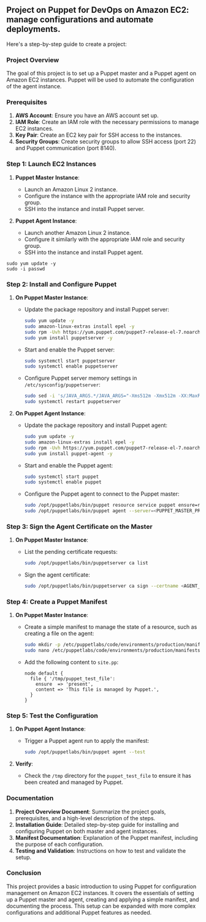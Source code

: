 ## Project on Puppet for DevOps on Amazon EC2: manage configurations and automate deployments.

Here's a step-by-step guide to create a project:

### Project Overview

The goal of this project is to set up a Puppet master and a Puppet agent on Amazon EC2 instances. Puppet will be used to automate the configuration of the agent instance.

### Prerequisites

1. **AWS Account**: Ensure you have an AWS account set up.
2. **IAM Role**: Create an IAM role with the necessary permissions to manage EC2 instances.
3. **Key Pair**: Create an EC2 key pair for SSH access to the instances.
4. **Security Groups**: Create security groups to allow SSH access (port 22) and Puppet communication (port 8140).

### Step 1: Launch EC2 Instances

1. **Puppet Master Instance**:
    - Launch an Amazon Linux 2 instance.
    - Configure the instance with the appropriate IAM role and security group.
    - SSH into the instance and install Puppet server.

2. **Puppet Agent Instance**:
    - Launch another Amazon Linux 2 instance.
    - Configure it similarly with the appropriate IAM role and security group.
    - SSH into the instance and install Puppet agent.

```
sudo yum update -y
sudo -i passwd
```

### Step 2: Install and Configure Puppet

1. **On Puppet Master Instance**:
    - Update the package repository and install Puppet server:
      ```sh
      sudo yum update -y
      sudo amazon-linux-extras install epel -y
      sudo rpm -Uvh https://yum.puppet.com/puppet7-release-el-7.noarch.rpm
      sudo yum install puppetserver -y
      ```

    - Start and enable the Puppet server:
      ```sh
      sudo systemctl start puppetserver
      sudo systemctl enable puppetserver
      ```

    - Configure Puppet server memory settings in `/etc/sysconfig/puppetserver`:
      ```sh
      sudo sed -i 's/JAVA_ARGS.*/JAVA_ARGS="-Xms512m -Xmx512m -XX:MaxPermSize=256m -XX:ReservedCodeCacheSize=256m"/' /etc/sysconfig/puppetserver
      sudo systemctl restart puppetserver
      ```

2. **On Puppet Agent Instance**:
    - Update the package repository and install Puppet agent:
      ```sh
      sudo yum update -y
      sudo amazon-linux-extras install epel -y
      sudo rpm -Uvh https://yum.puppet.com/puppet7-release-el-7.noarch.rpm
      sudo yum install puppet-agent -y
      ```

    - Start and enable the Puppet agent:
      ```sh
      sudo systemctl start puppet
      sudo systemctl enable puppet
      ```

    - Configure the Puppet agent to connect to the Puppet master:
      ```sh
      sudo /opt/puppetlabs/bin/puppet resource service puppet ensure=running enable=true
      sudo /opt/puppetlabs/bin/puppet agent --server=<PUPPET_MASTER_PRIVATE_IP> --test
      ```

### Step 3: Sign the Agent Certificate on the Master

1. **On Puppet Master Instance**:
    - List the pending certificate requests:
      ```sh
      sudo /opt/puppetlabs/bin/puppetserver ca list
      ```

    - Sign the agent certificate:
      ```sh
      sudo /opt/puppetlabs/bin/puppetserver ca sign --certname <AGENT_CERTNAME>
      ```

### Step 4: Create a Puppet Manifest

1. **On Puppet Master Instance**:
    - Create a simple manifest to manage the state of a resource, such as creating a file on the agent:
      ```sh
      sudo mkdir -p /etc/puppetlabs/code/environments/production/manifests
      sudo nano /etc/puppetlabs/code/environments/production/manifests/site.pp
      ```

    - Add the following content to `site.pp`:
      ```puppet
      node default {
        file { '/tmp/puppet_test_file':
          ensure  => 'present',
          content => 'This file is managed by Puppet.',
        }
      }
      ```

### Step 5: Test the Configuration

1. **On Puppet Agent Instance**:
    - Trigger a Puppet agent run to apply the manifest:
      ```sh
      sudo /opt/puppetlabs/bin/puppet agent --test
      ```

2. **Verify**:
    - Check the `/tmp` directory for the `puppet_test_file` to ensure it has been created and managed by Puppet.

### Documentation

1. **Project Overview Document**: Summarize the project goals, prerequisites, and a high-level description of the steps.
2. **Installation Guide**: Detailed step-by-step guide for installing and configuring Puppet on both master and agent instances.
3. **Manifest Documentation**: Explanation of the Puppet manifest, including the purpose of each configuration.
4. **Testing and Validation**: Instructions on how to test and validate the setup.

### Conclusion

This project provides a basic introduction to using Puppet for configuration management on Amazon EC2 instances. It covers the essentials of setting up a Puppet master and agent, creating and applying a simple manifest, and documenting the process. This setup can be expanded with more complex configurations and additional Puppet features as needed.
